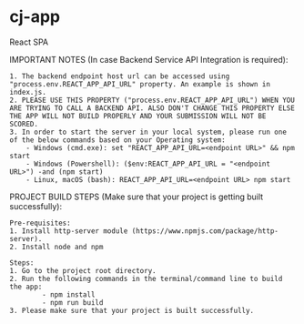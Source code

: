 # cj-app
React SPA

IMPORTANT NOTES (In case Backend Service API Integration is required):

    1. The backend endpoint host url can be accessed using "process.env.REACT_APP_API_URL" property. An example is shown in index.js.
    2. PLEASE USE THIS PROPERTY ("process.env.REACT_APP_API_URL") WHEN YOU ARE TRYING TO CALL A BACKEND API. ALSO DON'T CHANGE THIS PROPERTY ELSE THE APP WILL NOT BUILD PROPERLY AND YOUR SUBMISSION WILL NOT BE SCORED. 
    3. In order to start the server in your local system, please run one of the below commands based on your Operating system:
        - Windows (cmd.exe): set "REACT_APP_API_URL=<endpoint URL>" && npm start
        - Windows (Powershell): ($env:REACT_APP_API_URL = "<endpoint URL>") -and (npm start)
        - Linux, macOS (bash): REACT_APP_API_URL=<endpoint URL> npm start


PROJECT BUILD STEPS (Make sure that your project is getting built successfully):

    Pre-requisites:
    1. Install http-server module (https://www.npmjs.com/package/http-server).
    2. Install node and npm

    Steps:
    1. Go to the project root directory.
    2. Run the following commands in the terminal/command line to build the app:
            - npm install
            - npm run build
    3. Please make sure that your project is built successfully.
